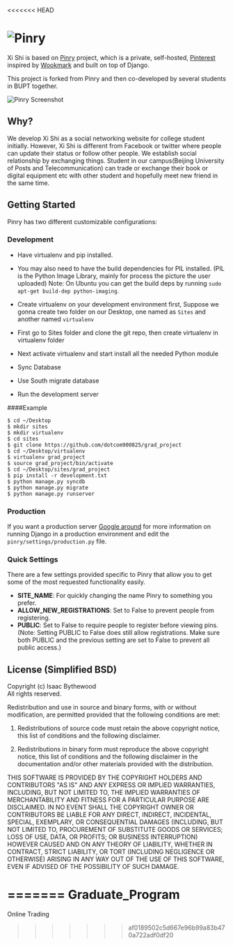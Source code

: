<<<<<<< HEAD
# ![Pinry](https://raw.github.com/dotcom900825/grad_project/master/xishi.jpg)

Xi Shi is based on [Pinry](https://github.com/overshard/pinry/) project, which is a private, self-hosted, [Pinterest][0] inspired by [Wookmark][1] and
built on top of Django. 


This project is forked from Pinry and then co-developed by several students in BUPT together.


![Pinry Screenshot]()


## Why?

We develop Xi Shi as a social networking website for college student initially. However, Xi Shi is different from Facebook or twitter where people can update their status or follow other people. We establish social relationship by exchanging things. Student in our campus(Beijing University of Posts and Telecommunication) can trade or exchange their book or digital equipment etc with other student and hopefully meet new friend in the same time.

## Getting Started

Pinry has two different customizable configurations:


### Development

* Have virtualenv and pip installed.

* You may also need to have the build
dependencies for PIL installed. (PIL is the Python Image Library, mainly for process the picture the user uploaded) Note: On Ubuntu you can get the build deps by running
`sudo apt-get build-dep python-imaging`.
* Create virtualenv on your development environment first, Suppose we gonna create two folder on our Desktop, one named as `Sites` and another named `virtualenv`  
* First go to Sites folder and clone the git repo, then create virtualenv in virtualenv folder
* Next activate virtualenv and start install all the needed Python module
* Sync Database
* Use South migrate database 
* Run the development server

####Example

    $ cd ~/Desktop
    $ mkdir sites
    $ mkdir virtualenv
    $ cd sites
    $ git clone https://github.com/dotcom900825/grad_project
    $ cd ~/Desktop/virtualenv
    $ virtualenv grad_project
    $ source grad_project/bin/activate
    $ cd ~/Desktop/sites/grad_project
    $ pip install -r development.txt
    $ python manage.py syncdb
    $ python manage.py migrate
    $ python manage.py runserver


### Production

If you want a production server [Google around][2] for more information on
running Django in a production environment and edit the
`pinry/settings/production.py` file. 

### Quick Settings

There are a few settings provided specific to Pinry that allow you to get some
of the most requested functionality easily.

 + **SITE_NAME**: For quickly changing the name Pinry to something you prefer.
 + **ALLOW_NEW_REGISTRATIONS**: Set to False to prevent people from registering.
 + **PUBLIC**: Set to False to require people to register before viewing pins.
   (Note: Setting PUBLIC to False does still allow registrations. Make sure
          both PUBLIC and the previous setting are set to False to prevent
          all public access.)





## License (Simplified BSD)

Copyright (c) Isaac Bythewood  
All rights reserved.

Redistribution and use in source and binary forms, with or without
modification, are permitted provided that the following conditions are met:

1. Redistributions of source code must retain the above copyright notice,
   this list of conditions and the following disclaimer.

2. Redistributions in binary form must reproduce the above copyright notice,
   this list of conditions and the following disclaimer in the documentation
   and/or other materials provided with the distribution.

THIS SOFTWARE IS PROVIDED BY THE COPYRIGHT HOLDERS AND CONTRIBUTORS "AS IS" AND
ANY EXPRESS OR IMPLIED WARRANTIES, INCLUDING, BUT NOT LIMITED TO, THE IMPLIED
WARRANTIES OF MERCHANTABILITY AND FITNESS FOR A PARTICULAR PURPOSE ARE
DISCLAIMED. IN NO EVENT SHALL THE COPYRIGHT OWNER OR CONTRIBUTORS BE LIABLE FOR
ANY DIRECT, INDIRECT, INCIDENTAL, SPECIAL, EXEMPLARY, OR CONSEQUENTIAL DAMAGES
(INCLUDING, BUT NOT LIMITED TO, PROCUREMENT OF SUBSTITUTE GOODS OR SERVICES;
LOSS OF USE, DATA, OR PROFITS; OR BUSINESS INTERRUPTION) HOWEVER CAUSED AND
ON ANY THEORY OF LIABILITY, WHETHER IN CONTRACT, STRICT LIABILITY, OR TORT
(INCLUDING NEGLIGENCE OR OTHERWISE) ARISING IN ANY WAY OUT OF THE USE OF THIS
SOFTWARE, EVEN IF ADVISED OF THE POSSIBILITY OF SUCH DAMAGE.


[0]: http://pinterest.com/
[1]: http://www.wookmark.com/
[2]: https://www.google.com/search?q=deploy+django+production
=======
Graduate_Program
================

Online Trading
>>>>>>> af0189502c5d667e96b99a83b470a722adf0df20
